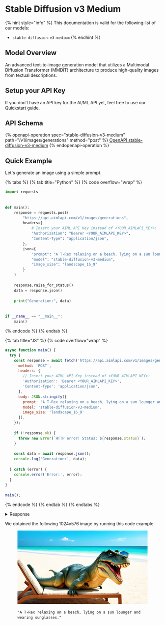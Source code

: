 # Stable Diffusion v3 Medium

{% hint style="info" %}
This documentation is valid for the following list of our models:

* `stable-diffusion-v3-medium`
{% endhint %}

## Model Overview

An advanced text-to-image generation model that utilizes a Multimodal Diffusion Transformer (MMDiT) architecture to produce high-quality images from textual descriptions.

## Setup your API Key

If you don’t have an API key for the AI/ML API yet, feel free to use our [Quickstart guide](https://docs.aimlapi.com/quickstart/setting-up).

## API Schema

{% openapi-operation spec="stable-diffusion-v3-medium" path="/v1/images/generations" method="post" %}
[OpenAPI stable-diffusion-v3-medium](https://raw.githubusercontent.com/aimlapi/api-docs/refs/heads/main/docs/api-references/image-models/Stability-AI/stable-diffusion-v3-medium.json)
{% endopenapi-operation %}

## Quick Example

Let's generate an image using a simple prompt.

{% tabs %}
{% tab title="Python" %}
{% code overflow="wrap" %}
```python
import requests


def main():
    response = requests.post(
        "https://api.aimlapi.com/v1/images/generations",
        headers={
            # Insert your AIML API Key instead of <YOUR_AIMLAPI_KEY>:
            "Authorization": "Bearer <YOUR_AIMLAPI_KEY>",
            "Content-Type": "application/json",
        },
        json={
            "prompt": "A T-Rex relaxing on a beach, lying on a sun lounger and wearing sunglasses.",
            "model": "stable-diffusion-v3-medium",
            "image_size": "landscape_16_9"
        }
    )

    response.raise_for_status()
    data = response.json()

    print("Generation:", data)


if __name__ == "__main__":
    main()
```
{% endcode %}
{% endtab %}

{% tab title="JS" %}
{% code overflow="wrap" %}
```javascript
async function main() {
  try {
    const response = await fetch('https://api.aimlapi.com/v1/images/generations', {
      method: 'POST',
      headers: {
        // Insert your AIML API Key instead of <YOUR_AIMLAPI_KEY>:
        'Authorization': 'Bearer <YOUR_AIMLAPI_KEY>',
        'Content-Type': 'application/json',
      },
      body: JSON.stringify({
        prompt: 'A T-Rex relaxing on a beach, lying on a sun lounger and wearing sunglasses.',
        model: 'stable-diffusion-v3-medium',
        image_size: 'landscape_16_9'
      }),
    });

    if (!response.ok) {
      throw new Error(`HTTP error! Status: ${response.status}`);
    }

    const data = await response.json();
    console.log('Generation:', data);

  } catch (error) {
    console.error('Error:', error);
  }
}

main();
```
{% endcode %}
{% endtab %}
{% endtabs %}

<details>

<summary>Response</summary>

{% code overflow="wrap" %}
```json5
Generation: {'images': [{'url': 'https://cdn.aimlapi.com/squirrel/files/panda/RCbeYSssFwxdkEX2tWd6i.png', 'width': 1024, 'height': 576, 'content_type': 'image/jpeg'}], 'timings': {'inference': 1.174231035867706}, 'seed': 2587699048419330600, 'has_nsfw_concepts': [False], 'prompt': 'A T-Rex relaxing on a beach, lying on a sun lounger and wearing sunglasses.', 'num_images': 1}
```
{% endcode %}

</details>

We obtained the following 1024x576 image by running this code example:

<figure><img src="../../../.gitbook/assets/RCbeYSssFwxdkEX2tWd6i.png" alt=""><figcaption><p><code>"A T-Rex relaxing on a beach, lying on a sun lounger and wearing sunglasses."</code></p></figcaption></figure>

